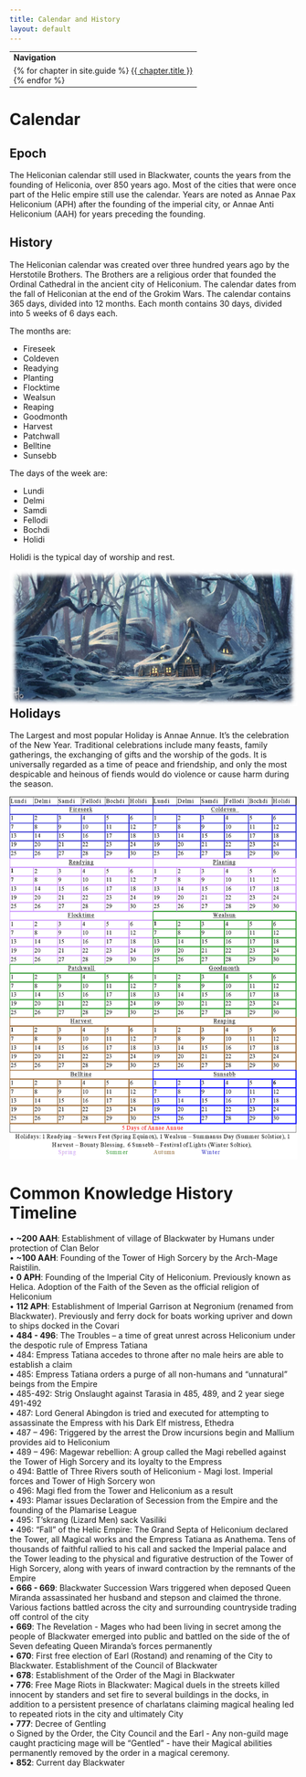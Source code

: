 ```yaml
---
title: Calendar and History
layout: default
---
```

<table>
  <tr><td><b>Navigation</b></td></tr>
  <tr><td>
{% for chapter in site.guide %}
  <a href="{{ chapter.url | relative_url }}">{{ chapter.title }}</a><br>
{% endfor %}  
    </td></tr></table>  

# Calendar  	

## Epoch
The Heliconian calendar still used in Blackwater, counts the years from the founding of Heliconia, over 850 years ago.  Most of the cities that were once part of the Helic empire still use the calendar.  Years are noted as Annae Pax Heliconium (APH) after the founding of the imperial city, or Annae Anti Heliconium (AAH) for years preceding the founding.  

## History  
The Heliconian calendar was created over three hundred years ago by the Herstotile Brothers. The Brothers are a religious order that founded the Ordinal Cathedral in the ancient city of Heliconium. The calendar dates from the fall of Heliconian at the end of the Grokim Wars. The calendar contains 365 days, divided into 12 months. Each month contains 30 days, divided into 5 weeks of 6 days each.   

The months are: 
- Fireseek  
- Coldeven  
- Readying  
- Planting  
- Flocktime  
- Wealsun  
- Reaping  
- Goodmonth  
- Harvest  
- Patchwall  
- Belltine  
- Sunsebb  

The days of the week are:  
- Lundi  
- Delmi  
- Samdi  
- Fellodi  
- Bochdi  
- Holidi 

Holidi is the typical day of worship and rest.   

<img align="right" src="../images/Winter House.jpg">  

## Holidays  
The Largest and most popular Holiday is Annae Annue. It’s the celebration of the New Year. Traditional celebrations include many feasts, family gatherings, the exchanging of gifts and the worship of the gods.  It is universally regarded as a time of peace and friendship, and only the most despicable and heinous of fiends would do violence or cause harm during the season.  

<img src="../images/Calendar.png">  

# Common Knowledge History Timeline  
•	**~200 AAH**: Establishment of village of Blackwater by Humans under protection of Clan Belor   
•	**~100 AAH**: Founding of the Tower of High Sorcery by the Arch-Mage Raistilin.   
•	**0 APH**: Founding of the Imperial City of Heliconium. Previously known as Helica. Adoption of the Faith of the Seven as the official religion of Heliconium  
•	**112 APH**: Establishment of Imperial Garrison at Negronium (renamed from Blackwater). Previously and ferry dock for boats working upriver and down to ships docked in the Covari  
•	**484 - 496**: The Troubles – a time of great unrest across Heliconium under the despotic rule of Empress Tatiana  
  •	484: Empress Tatiana accedes to throne after no male heirs are able to establish a claim  
  •	485: Empress Tatiana orders a purge of all non-humans and “unnatural” beings from the Empire  
  •	485-492: Strig Onslaught against Tarasia in 485, 489, and 2 year siege 491-492  
  •	487: Lord General Abingdon is tried and executed for attempting to assassinate the Empress with his Dark Elf mistress, Ethedra  
  •	487 – 496: Triggered by the arrest the Drow incursions begin and Mallium provides aid to Heliconium  
  •	489 – 496: Magewar rebellion:  A group called the Magi rebelled against the Tower of High Sorcery and its loyalty to the Empress  
    o	494: Battle of Three Rivers south of Heliconium - Magi lost.  Imperial forces and Tower of High Sorcery won  
    o	496: Magi fled from the Tower and Heliconium as a result  
  •	493: Plamar issues Declaration of Secession from the Empire and the founding of the Plamarise League  
  •	495: T’skrang (Lizard Men) sack Vasiliki  
  •	496: “Fall” of the Helic Empire: The Grand Septa of Heliconium declared the Tower, all Magical works and the Empress Tatiana as Anathema.  Tens of thousands of faithful rallied to his call and sacked the Imperial palace and the Tower leading to the physical and figurative destruction of the Tower of High Sorcery, along with years of inward contraction by the remnants of the Empire  
•	**666 - 669**: Blackwater Succession Wars triggered when deposed Queen Miranda assassinated her husband and stepson and claimed the throne.  Various factions battled across the city and surrounding countryside trading off control of the city  
•	**669**: The Revelation - Mages who had been living in secret among the people of Blackwater emerged into public and battled on the side of the of Seven defeating Queen Miranda’s forces permanently    
•	**670**: First free election of Earl (Rostand) and renaming of the City to Blackwater.  Establishment of the Council of Blackwater  
•	**678**: Establishment of the Order of the Magi in Blackwater  
•	**776**: Free Mage Riots in Blackwater: Magical duels in the streets killed innocent by standers and set fire to several buildings in the docks, in addition to a persistent presence of charlatans claiming magical healing led to repeated riots in the city and ultimately City   
•	**777**: Decree of Gentling  
o	Signed by the Order, the City Council and the Earl - Any non-guild mage caught practicing mage will be “Gentled” - have their Magical abilities permanently removed by the order in a magical ceremony.  
•	**852**: Current day Blackwater  



